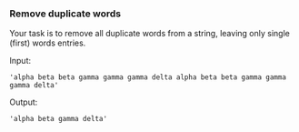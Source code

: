 ### Remove duplicate words


Your task is to remove all duplicate words from a string, leaving only single (first) words entries.

Input:
```
'alpha beta beta gamma gamma gamma delta alpha beta beta gamma gamma gamma delta'
```
Output:
```
'alpha beta gamma delta'

